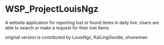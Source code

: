 # WSP_ProjectLouisNgz 

A website application for reporting lost or found items in daily live. Users are able to search or make a request for their lost items

original version is contributed by LouisNgz, KaiLingGoodie, shunwman
